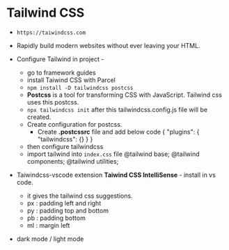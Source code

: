 # Tailwind CSS

- `https://taiwindcss.com`
- Rapidly build modern websites without ever leaving your HTML.
- Configure Tailwind in project - 
    - go to framework guides
    - install Taiwind CSS with Parcel
    - `npm install -D tailwindcss postcss`
    - **Postcss** is a tool for transforming CSS with JavaScript. Tailwind css uses this postcss.
    - `npx tailwindcss init` after this tailwindcss.config.js file will be created.
    - Create configuration for postcss. 
        - Create **.postcssrc** file and add below code
        {
            "plugins": {
            "tailwindcss": {}
            }
        }
    - then configure tailwindcss 
    - import tailwind into `index.css` file
        @tailwind base;
        @tailwind components;
        @tailwind utilities;

- Taiwindcss-vscode extension **Taiwind CSS IntelliSense** - install in vs code.
    - it gives the tailwind css suggestions.
    - px : padding left and right
    - py : padding top and bottom
    - pb : padding bottom
    - ml : margin left

- dark mode / light mode